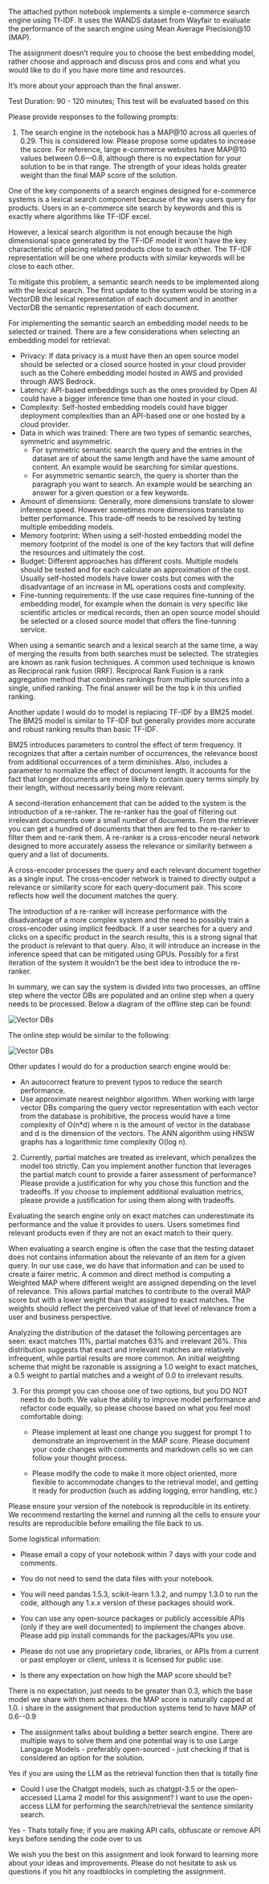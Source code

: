 The attached python notebook implements a simple e-commerce search engine using Tf-IDF. It uses the WANDS dataset from Wayfair to evaluate the performance of the search engine using Mean Average Precision@10 (MAP).

The assignment doesn’t require you to choose the best embedding model, rather choose and approach and discuss pros and cons and what you would like to do if you have more time and resources.

It’s more about your approach than the final answer.

Test Duration: 90 - 120 minutes; This test will be evaluated based on this

Please provide responses to the following prompts:

1. The search engine in the notebook has a MAP@10 across all queries of 0.29. This is considered low. Please propose some updates to increase the score. For reference, large e-commerce websites have MAP@10 values between 0.6—0.8, although there is no expectation for your solution to be in that range. The strength of your ideas holds greater weight than the final MAP score of the solution.

One of the key components of a search engines designed for e-commerce systems is a lexical search component because of the way users query for products. Users in an e-commerce site search by keywords and this is exactly where algorithms like TF-IDF excel.

However, a lexical search algorithm is not enough because the high dimensional space generated by the TF-IDF model it won't have the key characteristic of placing related products close to each other. The TF-IDF representation will be one where products with similar keywords will be close to each other.

To mitigate this problem, a semantic search needs to be implemented along with the lexical search. The first update to the system would be storing in a VectorDB the lexical representation of each document and in another VectorDB the semantic representation of each document.

For implementing the semantic search an embedding model needs to be selected or trained. There are a few considerations when selecting an embedding model for retrieval:

-   Privacy: If data privacy is a must have then an open source model should be selected or a closed source hosted in your cloud provider such as the Cohere embedding model hosted in AWS and provided through AWS Bedrock.
-   Latency: API-based embeddings such as the ones provided by Open AI could have a bigger inference time than one hosted in your cloud.
-   Complexity: Self-hosted embedding models could have bigger deployment complexities than an API-based one or one hosted by a cloud provider.
-   Data in which was trained: There are two types of semantic searches, symmetric and asymmetric.
    -   For symmetric semantic search the query and the entries in the dataset are of about the same length and have the same amount of content. An example would be searching for similar questions.
    -   For asymmetric semantic search, the query is shorter than the paragraph you want to search. An example would be searching an answer for a given question or a few keywords.
-   Amount of dimensions: Generally, more dimensions translate to slower inference speed. However sometimes more dimensions translate to better performance. This trade-off needs to be resolved by testing multiple embedding models.
-   Memory footprint: When using a self-hosted embedding model the memory footprint of the model is one of the key factors that will define the resources and ultimately the cost.
-   Budget: Different approaches has different costs. Multiple models should be tested and for each calculate an approximation of the cost. Usually self-hosted models have lower costs but comes with the disadvantage of an increase in ML operations costs and complexity.
-   Fine-tunning requirements: If the use case requires fine-tunning of the embedding model, for example when the domain is very specific like scientific articles or medical records, then an open source model should be selected or a closed source model that offers the fine-tunning service.

When using a semantic search and a lexical search at the same time, a way of merging the results from both searches must be selected. The strategies are known as rank fusion techniques. A common used technique is known as Reciprocal rank fusion (RRF). Reciprocal Rank Fusion is a rank aggregation method that combines rankings from multiple sources into a single, unified ranking. The final answer will be the top k in this unified ranking.

Another update I would do to model is replacing TF-IDF by a BM25 model. The BM25 model is similar to TF-IDF but generally provides more accurate and robust ranking results than basic TF-IDF.

BM25 introduces parameters to control the effect of term frequency. It recognizes that after a certain number of occurrences, the relevance boost from additional occurrences of a term diminishes. Also, includes a parameter to normalize the effect of document length. It accounts for the fact that longer documents are more likely to contain query terms simply by their length, without necessarily being more relevant.

A second-iteration enhancement that can be added to the system is the introduction of a re-ranker. The re-ranker has the goal of filtering out irrelevant documents over a small number of documents. From the retriever you can get a hundred of documents that then are fed to the re-ranker to filter them and re-rank them. A re-ranker is a cross-encoder neural network designed to more accurately assess the relevance or similarity between a query and a list of documents.

A cross-encoder processes the query and each relevant document together as a single input. The cross-encoder network is trained to directly output a relevance or similarity score for each query-document pair. This score reflects how well the document matches the query.

The introduction of a re-ranker will increase performance with the disadvantage of a more complex system and the need to possibly train a cross-encoder using implicit feedback. If a user searches for a query and clicks on a specific product in the search results, this is a strong signal that the product is relevant to that query. Also, it will introduce an increase in the inference speed that can be mitigated using GPUs. Possibly for a first iteration of the system it wouldn't be the best idea to introduce the re-ranker.

In summary, we can say the system is divided into two processes, an offline step where the vector DBs are populated and an online step when a query needs to be processed. Below a diagram of the offline step can be found:

![Vector DBs](./images/ecommerce_search_1.png)

The online step would be similar to the following:

![Vector DBs](./images/ecommerce_search_2.png)

Other updates I would do for a production search engine would be:

-   An autocorrect feature to prevent typos to reduce the search performance.
-   Use approximate nearest neighbor algorithm. When working with large vector DBs comparing the query vector representation with each vector from the database is prohibitive, the process would have a time complexity of O(n\*d) where n is the amount of vector in the database and d is the dimension of the vectors. The ANN algorithm using HNSW graphs has a logarithmic time complexity O(log n).

2. Currently, partial matches are treated as irrelevant, which penalizes the model too strictly. Can you implement another function that leverages the partial match count to provide a fairer assessment of performance? Please provide a justification for why you chose this function and the tradeoffs. If you choose to implement additional evaluation metrics, please provide a justification for using them along with tradeoffs.

Evaluating the search engine only on exact matches can underestimate its performance and the value it provides to users. Users sometimes find relevant products even if they are not an exact match to their query.

When evaluating a search engine is often the case that the testing dataset does not contains information about the relevante of an item for a given query. In our use case, we do have that information and can be used to create a fairer metric. A common and direct method is computing a Weighted MAP where different weight are assigned depending on the level of relevance. This allows partial matches to contribute to the overall MAP score but with a lower weight than that assigned to exact matches. The weights should reflect the perceived value of that level of relevance from a user and business perspective.

Analyzing the distribution of the dataset the following percentages are seen: exact matches 11%, partial matches 63% and irrelevant 26%. This distribution suggests that exact and irrelevant matches are relatively infrequent, while partial results are more common. An initial weighting scheme that might be razonable is assigning a 1.0 weight to exact matches, a 0.5 weight to partial matches and a weight of 0.0 to irrelevant results.

3. For this prompt you can choose one of two options, but you DO NOT need to do both. We value the ability to improve model performance and refactor code equally, so please choose based on what you feel most comfortable doing:

    - Please implement at least one change you suggest for prompt 1 to demonstrate an improvement in the MAP score. Please document your code changes with comments and markdown cells so we can follow your thought process.

    - Please modify the code to make it more object oriented, more flexible to accommodate changes to the retrieval model, and getting it ready for production (such as adding logging, error handling, etc.)

Please ensure your version of the notebook is reproducible in its entirety. We recommend restarting the kernel and running all the cells to ensure your results are reproducible before emailing the file back to us.

Some logistical information:

-   Please email a copy of your notebook within 7 days with your code and comments.
-   You do not need to send the data files with your notebook.
-   You will need pandas 1.5.3, scikit-learn 1.3.2, and numpy 1.3.0 to run the code, although any 1.x.x version of these packages should work.
-   You can use any open-source packages or publicly accessible APIs (only if they are well documented) to implement the changes above. Please add pip install commands for the packages/APIs you use.
-   Please do not use any proprietary code, libraries, or APIs from a current or past employer or client, unless it is licensed for public use.

-   Is there any expectation on how high the MAP score should be?

There is no expectation, just needs to be greater than 0.3, which the base model we share with them achieves. the MAP score is naturally capped at 1.0. i share in the assignment that production systems tend to have MAP of 0.6--0.9

-   The assignment talks about building a better search engine. There are multiple ways to solve them and one potential way is to use Large Langauge Models - preferably open-sourced - just checking if that is considered an option for the solution.

Yes if you are using the LLM as the retrieval function then that is totally fine

-   Could I use the Chatgpt models, such as chatgpt-3.5 or the open-accessed LLama 2 model for this assignment? I want to use the open-access LLM for performing the search/retrieval the sentence similarity search.

Yes - Thats totally fine; if you are making API calls, obfuscate or remove API keys before sending the code over to us

We wish you the best on this assignment and look forward to learning more about your ideas and improvements. Please do not hesitate to ask us questions if you hit any roadblocks in completing the assignment.
